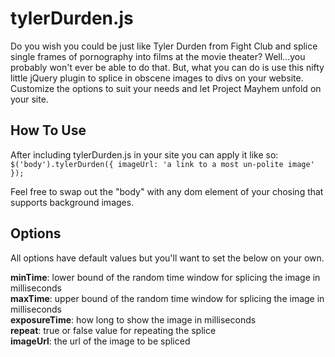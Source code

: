 tylerDurden.js
==============

Do you wish you could be just like Tyler Durden from Fight Club and splice single frames of pornography into films at the movie theater? Well...you probably won't ever be able to do that. But, what you can do is use this nifty little jQuery plugin to splice in obscene images to divs on your website. Customize the options to suit your needs and let Project Mayhem unfold on your site.
<p>

How To Use
----------
After including tylerDurden.js in your site you can apply it like so:
<br>
`$('body').tylerDurden({
    imageUrl: 'a link to a most un-polite image'
});`

Feel free to swap out the "body" with any dom element of your chosing that supports background images.

Options
-------
All options have default values but you'll want to set the below on your own.<br>

**minTime**: lower bound of the random time window for splicing the image in milliseconds<br>
**maxTime**: upper bound of the random time window for splicing the image in milliseconds<br>
**exposureTime**: how long to show the image in milliseconds<br>
**repeat**: true or false value for repeating the splice<br>
**imageUrl**: the url of the image to be spliced<br>
